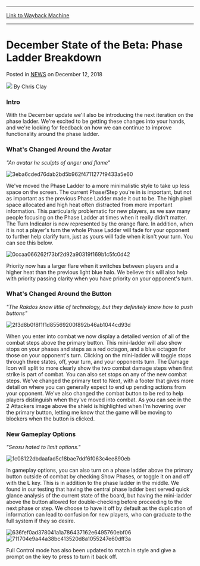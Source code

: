 
---
[Link to Wayback Machine](https://web.archive.org/web/20221007175656/https://magic.wizards.com/en/articles/archive/december-state-beta-phase-ladder-breakdown-2018-12-12)

[_metadata_:author]:- "Chris Clay"
[_metadata_:description]:- "Intro With the December update we'll also be introducing the next iteration on the phase ladder. We're excited to be getting these changes into your hands, and we're looking for feedback on how we can continue to improve functionality around the phase ladder. What's Changed Around the Avatar `An avatar he sculpts of anger and flame` We've moved the Phase Ladder to a more"
[_metadata_:generator]:- "Drupal 7 (http://drupal.org)"
[_metadata_:node]:- "1376966"
[_metadata_:publish_date]:- "2018-12-12"
[_metadata_:source]:- "div-main-content"
[_metadata_:title]:- "December State of the Beta: Phase Ladder Breakdown"
[_metadata_:wayback_capture_timestamp]:- "2022-10-07 17:56:56"
[_metadata_:wayback_raw_url]:- "https://web.archive.org/web/20221007175656id_/https://magic.wizards.com/en/articles/archive/december-state-beta-phase-ladder-breakdown-2018-12-12"
[_metadata_:wayback_url]:- "https://magic.wizards.com/en/articles/archive/december-state-beta-phase-ladder-breakdown-2018-12-12"
---


December State of the Beta: Phase Ladder Breakdown
==================================================



 Posted in [NEWS](/en/articles)
 on December 12, 2018 






![](https://media.magic.wizards.com/styles/auth_small/public/images/person/Chris%20Clay.jpg)
By Chris Clay











### Intro


With the December update we'll also be introducing the next iteration on the phase ladder. We're excited to be getting these changes into your hands, and we're looking for feedback on how we can continue to improve functionality around the phase ladder.


### What's Changed Around the Avatar


*"An avatar he sculpts of anger and flame"*


![3eba6cded76dab2bd5b962f4711277f9433a5e60](https://s3.amazonaws.com/duxsite-mtgarena/3eba6cded76dab2bd5b962f4711277f9433a5e60807ba6e31e99f0b3773ffb5cu51.jpg)


We've moved the Phase Ladder to a more minimalistic style to take up less space on the screen. The current Phase/Step you're in is important, but not as important as the previous Phase Ladder made it out to be. The high pixel space allocated and high heat often distracted from more important information. This particularly problematic for new players, as we saw many people focusing on the Phase Ladder at times when it really didn't matter. The Turn Indicator is now represented by the orange flare. In addition, when it is not a player's turn the whole Phase Ladder will fade for your opponent to further help clarify turn, just as yours will fade when it isn't your turn. You can see this below.


![0ccaa066262f73bf2d92a90319f169b1c5fc0d42](https://s3.amazonaws.com/duxsite-mtgarena/0ccaa066262f73bf2d92a90319f169b1c5fc0d42e963620aa423990150ca4b71u51.jpg)


Priority now has a larger flare when it switches between players and a higher heat than the previous light blue halo. We believe this will also help with priority passing clarity when you have priority on your opponent's turn.


### What's Changed Around the Button


*"The Rakdos know little of technology, but they definitely know how to push buttons"*


![2f3d8b0f8f1f1d85569200f892b46ab1044cd93d](https://s3.amazonaws.com/duxsite-mtgarena/2f3d8b0f8f1f1d85569200f892b46ab1044cd93d49453476866539c5c8a8f25du51.jpg)


When you enter into combat we now display a detailed version of all of the combat steps above the primary button. This mini-ladder will also show stops on your phases and steps as a red octagon, and a blue octagon for those on your opponent's turn. Clicking on the mini-ladder will toggle stops through three states, off, your turn, and your opponents turn. The Damage Icon will split to more clearly show the two combat damage steps when first strike is part of combat. You can also set stops on any of the new combat steps. We've changed the primary text to Next, with a footer that gives more detail on where you can generally expect to end up pending actions from your opponent. We've also changed the combat button to be red to help players distinguish when they've moved into combat. As you can see in the 2 Attackers image above the shield is highlighted when I'm hovering over the primary button, letting me know that the game will be moving to blockers when the button is clicked.


### New Gameplay Options


*"Seosu hated to limit options."*


![1c08122dbdaafad5c18bae7ddf6f063c4ee890eb](https://s3.amazonaws.com/duxsite-mtgarena/1c08122dbdaafad5c18bae7ddf6f063c4ee890eb69f053ab138a28e4eda9a8ecu51.jpg)


In gameplay options, you can also turn on a phase ladder above the primary button outside of combat by checking Show Phases, or toggle it on and off with the L key. This is in addition to the phase ladder in the middle. We found in our testing that having the central phase ladder best served quick glance analysis of the current state of the board, but having the mini-ladder above the button allowed for double-checking before proceeding to the next phase or step. We choose to have it off by default as the duplication of information can lead to confusion for new players, who can graduate to the full system if they so desire.


![636fef0ad378041a1a786437162e6495760ebf06](https://s3.amazonaws.com/duxsite-mtgarena/636fef0ad378041a1a786437162e6495760ebf067efcacea9794f33d25689dd8u51.jpg)![711704e9a44a38bc413520d8a1055247e60dff3a](https://s3.amazonaws.com/duxsite-mtgarena/711704e9a44a38bc413520d8a1055247e60dff3ad46859db5f8b390a4f9c7178u51.jpg)


Full Control mode has also been updated to match in style and give a prompt on the key to press to turn it back off.







